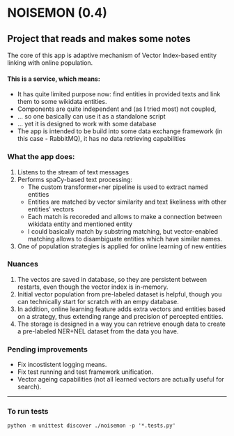 # NOISEMON (0.4)
## Project that reads and makes some notes
The core of this app is adaptive mechanism of Vector Index-based entity linking with online population.


#### This is a service, which means:
+ It has quite limited purpose now: find entities in provided texts and link them to some wikidata entities.
+ Components are quite independent and (as I tried most) not coupled, 
+ ... so one basically can use it as a standalone script
+ ... yet it is designed to work with some database
+ The app is intended to be build into some data exchange framework (in this case - RabbitMQ), it has no data retrieving capabilities


### What the app does:
1. Listens to the stream of text messages
2. Performs spaCy-based text processing:
    - The custom transformer+ner pipeline is used to extract named entities
    - Entities are matched by vector similarity and text likeliness with other entities' vectors
    - Each match is recoreded and allows to make a connection between wikidata entity and mentioned entity
    - I could basically match by substring matching, but vector-enabled matching allows to disambiguate entities which have similar names.
3. One of population strategies is applied for online learning of new entities


### Nuances
1. The vectos are saved in database, so they are persistent between restarts, even though the vector index is in-memory.
2. Initial vector population from pre-labeled dataset is helpful, though you can technically start for scratch with an empy database.
3. In addition, online learning feature adds extra vectors and entities based on a strategy, thus extending range and precision of percepted entities.
4. The storage is designed in a way you can retrieve enough data to create a pre-labeled NER+NEL dataset from the data you have.


### Pending improvements
+ Fix incostistent logging means.
+ Fix test running and test framework unification.
+ Vector ageing capabilities (not all learned vectors are actually useful for search).

-----------
### To run tests
`python -m unittest discover ./noisemon -p '*.tests.py'`
